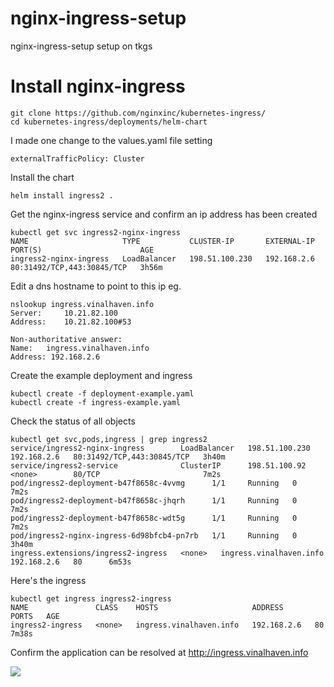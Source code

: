 # nginx-ingress-setup
nginx-ingress-setup setup on tkgs


# Install nginx-ingress
```
git clone https://github.com/nginxinc/kubernetes-ingress/
cd kubernetes-ingress/deployments/helm-chart
```

I made one change to the values.yaml file setting 
```
externalTrafficPolicy: Cluster
```
Install the chart
```
helm install ingress2 .
```

Get the nginx-ingress service and confirm an ip address has been created
```
kubectl get svc ingress2-nginx-ingress
NAME                     TYPE           CLUSTER-IP       EXTERNAL-IP   PORT(S)                      AGE
ingress2-nginx-ingress   LoadBalancer   198.51.100.230   192.168.2.6   80:31492/TCP,443:30845/TCP   3h56m
```

Edit a dns hostname to point to this ip eg.
```
nslookup ingress.vinalhaven.info
Server:		10.21.82.100
Address:	10.21.82.100#53

Non-authoritative answer:
Name:	ingress.vinalhaven.info
Address: 192.168.2.6
```


Create the example deployment and ingress
```
kubectl create -f deployment-example.yaml	
kubectl create -f ingress-example.yaml
```

Check the status of all objects
```
kubectl get svc,pods,ingress | grep ingress2
service/ingress2-nginx-ingress        LoadBalancer   198.51.100.230   192.168.2.6   80:31492/TCP,443:30845/TCP   3h40m
service/ingress2-service              ClusterIP      198.51.100.92    <none>        80/TCP                       7m2s
pod/ingress2-deployment-b47f8658c-4vvmg      1/1     Running   0          7m2s
pod/ingress2-deployment-b47f8658c-jhqrh      1/1     Running   0          7m2s
pod/ingress2-deployment-b47f8658c-wdt5g      1/1     Running   0          7m2s
pod/ingress2-nginx-ingress-6d98bfcb4-pn7rb   1/1     Running   0          3h40m
ingress.extensions/ingress2-ingress   <none>   ingress.vinalhaven.info   192.168.2.6   80      6m53s
```

Here's the ingress
```
kubectl get ingress ingress2-ingress
NAME               CLASS    HOSTS                     ADDRESS       PORTS   AGE
ingress2-ingress   <none>   ingress.vinalhaven.info   192.168.2.6   80      7m38s
```

Confirm the application can be resolved at http://ingress.vinalhaven.info

![](https://github.com/bmullan-pivotal/nginx-ingress-setup/blob/main/kuard-screenshot.png?raw=true)


